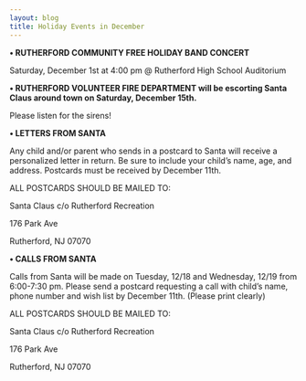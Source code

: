 ```yaml
---
layout: blog
title: Holiday Events in December
---
```


**• RUTHERFORD COMMUNITY FREE HOLIDAY BAND CONCERT**

Saturday, December 1st at 4:00 pm @ Rutherford High School Auditorium

**• RUTHERFORD VOLUNTEER FIRE DEPARTMENT will be escorting Santa Claus around town on Saturday, December 15th.**

Please listen for the sirens!

**• LETTERS FROM SANTA**

Any child and/or parent who sends in a postcard to Santa will receive a
personalized letter in return. Be sure to include your child’s name, age, and
address. Postcards must be received by December 11th.

ALL POSTCARDS SHOULD BE MAILED TO:

Santa Claus c/o Rutherford Recreation

176 Park Ave

Rutherford, NJ 07070

**• CALLS FROM SANTA**

Calls from Santa will be made on Tuesday, 12/18 and Wednesday, 12/19 from
6:00-7:30 pm. Please send a postcard requesting a call with child’s name, phone
number and wish list by December 11th. (Please print clearly)

ALL POSTCARDS SHOULD BE MAILED TO:

Santa Claus c/o Rutherford Recreation

176 Park Ave

Rutherford, NJ 07070
